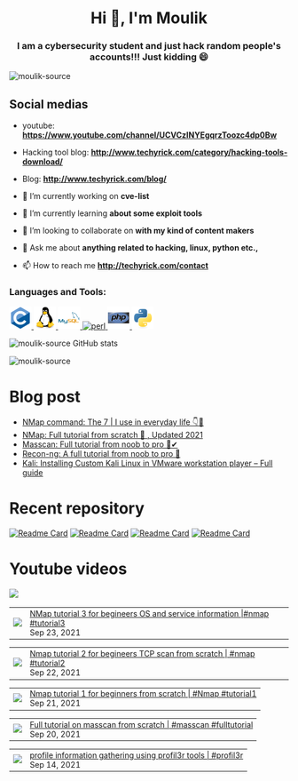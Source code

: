 <h1 align="center">Hi 👋, I'm Moulik</h1>
<h3 align="center">I am a cybersecurity student and just hack random people's accounts!!! Just kidding 😄</h3>

<p align="left"> <img src="https://komarev.com/ghpvc/?username=moulik-source&label=Profile%20views&color=0e75b6&style=flat" alt="moulik-source" /> </p> 

## Social medias
- youtube: **https://www.youtube.com/channel/UCVCzINYEgqrzToozc4dp0Bw**
- Hacking tool blog: **http://www.techyrick.com/category/hacking-tools-download/**
- Blog: **http://www.techyrick.com/blog/**

- 🔭 I’m currently working on **cve-list**

- 🌱 I’m currently learning **about some exploit tools**

- 👯 I’m looking to collaborate on **with my kind of content makers**

- 💬 Ask me about **anything related to hacking, linux, python etc.,**

- 📫 How to reach me **http://techyrick.com/contact**


<h3 align="left">Languages and Tools:</h3>
<p align="left"> <a href="https://www.cprogramming.com/" target="_blank"> <img src="https://raw.githubusercontent.com/devicons/devicon/master/icons/c/c-original.svg" alt="c" width="40" height="40"/> </a> <a href="https://www.linux.org/" target="_blank"> <img src="https://raw.githubusercontent.com/devicons/devicon/master/icons/linux/linux-original.svg" alt="linux" width="40" height="40"/> </a> <a href="https://www.mysql.com/" target="_blank"> <img src="https://raw.githubusercontent.com/devicons/devicon/master/icons/mysql/mysql-original-wordmark.svg" alt="mysql" width="40" height="40"/> </a> <a href="https://www.perl.org/" target="_blank"> <img src="https://api.iconify.design/logos-perl.svg" alt="perl" width="40" height="40"/> </a> <a href="https://www.php.net" target="_blank"> <img src="https://raw.githubusercontent.com/devicons/devicon/master/icons/php/php-original.svg" alt="php" width="40" height="40"/> </a> <a href="https://www.python.org" target="_blank"> <img src="https://raw.githubusercontent.com/devicons/devicon/master/icons/python/python-original.svg" alt="python" width="40" height="40"/> </a> </p>



![moulik-source GitHub stats](https://github-readme-stats.vercel.app/api?username=moulik-source&show_icons=true&theme=vision-friendly-dark)

<p><img align="center" src="https://github-readme-streak-stats.herokuapp.com/?user=moulik-source&theme=vision-friendly-dark" alt="moulik-source" /></p>

# Blog post
<!-- BLOG-POST-LIST:START -->
- [NMap command: The 7 | I use in everyday life 👇🌈](https://www.techyrick.com/the-7-nmap-command-i-use-in-everyday-life-%f0%9f%91%87%f0%9f%8c%88/)
- [NMap: Full tutorial from scratch 💯 , Updated 2021](https://www.techyrick.com/nmap-commands/)
- [Masscan: Full tutorial from noob to pro 💯✔](https://www.techyrick.com/masscan-full-tutorial/)
- [Recon-ng: A full tutorial from noob to pro 💯](https://www.techyrick.com/recon-ng/)
- [Kali: Installing Custom Kali Linux in VMware workstation player – Full guide](https://www.techyrick.com/kali-installing-custom-kali-linux-in-vmware-workstation-player-full-guide/)
<!-- BLOG-POST-LIST:END -->

# Recent repository 

[![Readme Card](https://github-readme-stats.vercel.app/api/pin/?username=moulik-source&repo=ddos&theme=outrun)](https://github.com/moulik-source/ddos) 
[![Readme Card](https://github-readme-stats.vercel.app/api/pin/?username=moulik-source&repo=port-scan&theme=outrun)](https://github.com/moulik-source/port-scan)
[![Readme Card](https://github-readme-stats.vercel.app/api/pin/?username=moulik-source&repo=webcheck&theme=outrun)](https://github.com/moulik-source/webcheck)
[![Readme Card](https://github-readme-stats.vercel.app/api/pin/?username=moulik-source&repo=social&theme=outrun)](https://github.com/moulik-source/social)

# Youtube videos

[<img src="https://img.shields.io/badge/-Subscribe-red?style=for-the-badge&logo=youtube&logoColor=white"/>](https://www.youtube.com/channel/UCVCzINYEgqrzToozc4dp0Bw?sub_confirmation=1)

<!-- YOUTUBE:START --><table><tr><td><a href="https://www.youtube.com/watch?v=GavAyMZ31m0"><img width="140px" src="https://i.ytimg.com/vi/GavAyMZ31m0/mqdefault.jpg"></a></td>
<td><a href="https://www.youtube.com/watch?v=GavAyMZ31m0">NMap tutorial 3 for begineers OS and service information |#nmap #tutorial3</a><br/>Sep 23, 2021</td></tr></table>
<table><tr><td><a href="https://www.youtube.com/watch?v=JuigCPvErFw"><img width="140px" src="https://i.ytimg.com/vi/JuigCPvErFw/mqdefault.jpg"></a></td>
<td><a href="https://www.youtube.com/watch?v=JuigCPvErFw">Nmap tutorial 2 for begineers TCP scan from scratch | #nmap #tutorial2</a><br/>Sep 22, 2021</td></tr></table>
<table><tr><td><a href="https://www.youtube.com/watch?v=aouisqXGvFY"><img width="140px" src="https://i.ytimg.com/vi/aouisqXGvFY/mqdefault.jpg"></a></td>
<td><a href="https://www.youtube.com/watch?v=aouisqXGvFY">Nmap tutorial 1 for beginners from scratch | #Nmap #tutorial1</a><br/>Sep 21, 2021</td></tr></table>
<table><tr><td><a href="https://www.youtube.com/watch?v=EAThuWa8ZlU"><img width="140px" src="https://i.ytimg.com/vi/EAThuWa8ZlU/mqdefault.jpg"></a></td>
<td><a href="https://www.youtube.com/watch?v=EAThuWa8ZlU">Full tutorial on masscan from scratch | #masscan #fulltutorial</a><br/>Sep 20, 2021</td></tr></table>
<table><tr><td><a href="https://www.youtube.com/watch?v=usjehTGBISk"><img width="140px" src="https://i.ytimg.com/vi/usjehTGBISk/mqdefault.jpg"></a></td>
<td><a href="https://www.youtube.com/watch?v=usjehTGBISk">profile information gathering using profil3r tools | #profil3r</a><br/>Sep 14, 2021</td></tr></table>
<!-- YOUTUBE:END -->

